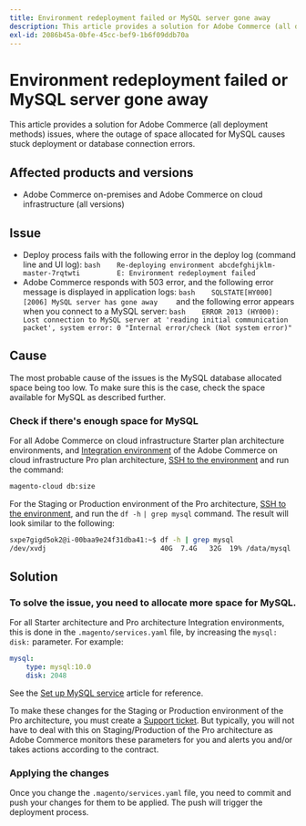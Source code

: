 ```yaml
---
title: Environment redeployment failed or MySQL server gone away
description: This article provides a solution for Adobe Commerce (all deployment methods) issues, where the outage of space allocated for MySQL causes stuck deployment or database connection errors.
exl-id: 2086b45a-0bfe-45cc-bef9-1b6f09ddb70a
---
```

# Environment redeployment failed or MySQL server gone away

This article provides a solution for Adobe Commerce (all deployment methods) issues, where the outage of space allocated for MySQL causes stuck deployment or database connection errors.

## Affected products and versions

* Adobe Commerce on-premises and Adobe Commerce on cloud infrastructure (all versions)

## Issue

* Deploy process fails with the following error in the deploy log (command line and UI log):  ```bash    Re-deploying environment abcdefghijklm-master-7rqtwti         E: Environment redeployment failed    ```
* Adobe Commerce responds with 503 error, and the following error message is displayed in application logs:    ```bash    SQLSTATE[HY000] [2006] MySQL server has gone away    ```    and the following error appears when you connect to a MySQL server:    ```bash    ERROR 2013 (HY000): Lost connection to MySQL server at 'reading initial communication packet', system error: 0 "Internal error/check (Not system error)"    ```

## Cause

The most probable cause of the issues is the MySQL database allocated space being too low. To make sure this is the case, check the space available for MySQL as described further.

### Check if there's enough space for MySQL

For all Adobe Commerce on cloud infrastructure Starter plan architecture environments, and [Integration environment](/help/announcements/adobe-commerce-announcements/integration-environment-enhancement-request-pro-and-starter.md) of the Adobe Commerce on cloud infrastructure Pro plan architecture, [SSH to the environment](https://experienceleague.adobe.com/docs/commerce-cloud-service/user-guide/develop/secure-connections.html) and run the command:

```bash
magento-cloud db:size
```

For the Staging or Production environment of the Pro architecture, [SSH to the environment](https://experienceleague.adobe.com/docs/commerce-cloud-service/user-guide/develop/secure-connections.html), and run the `df -h`   `| grep mysql` command. The result will look similar to the following:

```bash
sxpe7gigd5ok2@i-00baa9e24f31dba41:~$ df -h | grep mysql
/dev/xvdj                            40G  7.4G   32G  19% /data/mysql
```

## Solution

### To solve the issue, you need to allocate more space for MySQL.

For all Starter architecture and Pro architecture Integration environments, this is done in the `.magento/services.yaml` file, by increasing the `mysql: disk:` parameter. For example:

```yaml
mysql:
    type: mysql:10.0
    disk: 2048
```

See the [Set up MySQL service](https://experienceleague.adobe.com/docs/commerce-cloud-service/user-guide/configure/service/mysql.html) article for reference.

To make these changes for the Staging or Production environment of the Pro architecture, you must create a [Support ticket](http://support.magento.com/). But typically, you will not have to deal with this on Staging/Production of the Pro architecture as Adobe Commerce monitors these parameters for you and alerts you and/or takes actions according to the contract.

### Applying the changes

Once you change the `.magento/services.yaml` file, you need to commit and push your changes for them to be applied. The push will trigger the deployment process.
